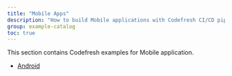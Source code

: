```yaml
---
title: "Mobile Apps"
description: "How to build Mobile applications with Codefresh CI/CD pipelines"
group: example-catalog
toc: true
---
```

This section contains Codefresh examples for Mobile application.

- [Android]({{site.baseurl}}/docs/learn-by-example/mobile/android/)
